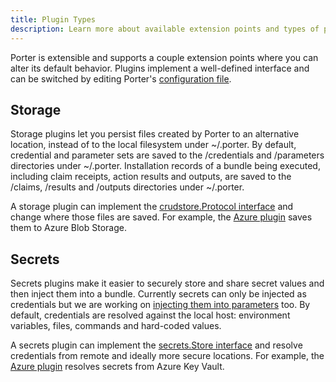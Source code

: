 ```yaml
---
title: Plugin Types
description: Learn more about available extension points and types of plugins in Porter
---
```


Porter is extensible and supports a couple extension points where you can alter
its default behavior. Plugins implement a well-defined interface and can be
switched by editing Porter's [configuration file](/configuration/).

## Storage

Storage plugins let you persist files created by Porter to an alternative
location, instead of to the local filesystem under ~/.porter. By default,
credential and parameter sets are saved to the /credentials and /parameters
directories under ~/.porter. Installation records of a bundle being
executed, including claim receipts, action results and outputs, are saved to
the /claims, /results and /outputs directories under ~/.porter.

A storage plugin can implement the [crudstore.Protocol interface][crudstore] and change
where those files are saved. For example, the [Azure plugin](/plugins/azure/)
saves them to Azure Blob Storage.

[crudstore]: https://github.com/getporter/porter/blob/release/v1/pkg/storage/crudstore/protocol.go

## Secrets

Secrets plugins make it easier to securely store and share secret values and
then inject them into a bundle. Currently secrets can only be injected as
credentials but we are working on [injecting them into
parameters](https://github.com/getporter/porter/issues/878) too. By default,
credentials are resolved against the local host: environment variables, files,
commands and hard-coded values.

A secrets plugin can implement the [secrets.Store interface][secretstore] and
resolve credentials from remote and ideally more secure locations. For example,
the [Azure plugin](/plugins/azure/) resolves secrets from Azure Key Vault.

[secretstore]: https://github.com/cnabio/cnab-go/blob/8ae1722acdeaddc1e720803ca496920c5a4698a2/secrets/store.go#L4-L13
